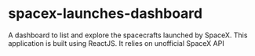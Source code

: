 # spacex-launches-dashboard
A dashboard to list and explore the spacecrafts launched by SpaceX. This application is built using ReactJS. It relies on unofficial SpaceX API
